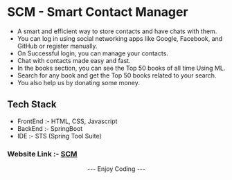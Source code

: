 # SCM - Smart Contact Manager
<ul>
<li>A smart and efficient way to store contacts and have chats with them.</li>
<li>You can log in using social networking apps like Google, Facebook, and GitHub or register manually.</li>
<li>On Successful login, you can manage your contacts.</li>
<li>Chat with contacts made easy and fast.</li>
<li>In the books section, you can see the Top 50 books of all time Using ML.</li>
<li>Search for any book and get the Top 50 books related to your search.</li>
<li>You also help us by donating some money.</li>
</ul>

## Tech Stack
<ul>
<li>FrontEnd :- HTML, CSS, Javascript</li>
<li>BackEnd :- SpringBoot</li>
<li>IDE :- STS (Spring Tool Suite)</li>
</ul>

### Website Link :- [SCM](https://scm-v1.herokuapp.com/)

 <center> <p align="center">--- Enjoy Coding --- </p></center>
